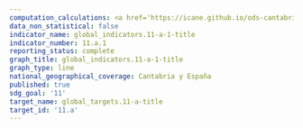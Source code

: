 ```yaml
---
computation_calculations: <a href='https://icane.github.io/ods-cantabria/assets/pdf/11.a.1.1.pdf' target='_blank'>Proporción de la población residente en municipios que disponen de plan general o normas subsidiarias de planeamiento urbanístico</a>
data_non_statistical: false
indicator_name: global_indicators.11-a-1-title
indicator_number: 11.a.1
reporting_status: complete
graph_title: global_indicators.11-a-1-title
graph_type: line
national_geographical_coverage: Cantabria y España
published: true
sdg_goal: '11'
target_name: global_targets.11-a-title
target_id: '11.a'
---
```

